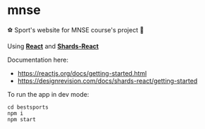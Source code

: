 # mnse
⚽ Sport's website for MNSE course's project 🏀

Using [**React**](https://reactjs.org/) and [**Shards-React**](https://designrevision.com/downloads/shards-react/)

Documentation here:
* https://reactjs.org/docs/getting-started.html
* https://designrevision.com/docs/shards-react/getting-started

To run the app in dev mode: 
```
cd bestsports
npm i
npm start
```
